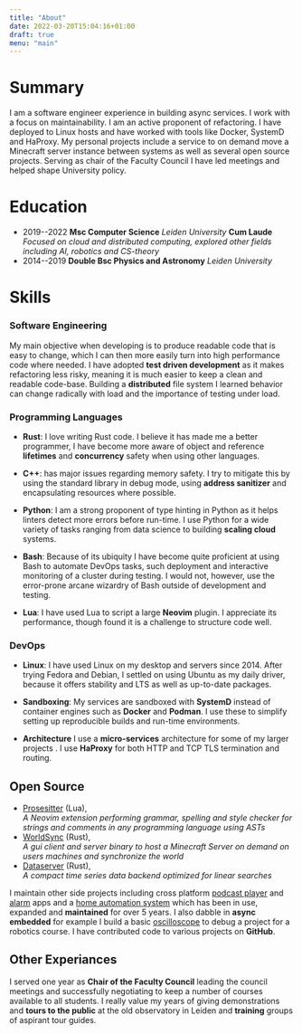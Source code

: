 ```yaml
---
title: "About"
date: 2022-03-20T15:04:16+01:00
draft: true
menu: "main"
---
```


Summary
=======

I am a software engineer experience in building async services. I work
with a focus on maintainability. I am an active proponent of
refactoring. I have deployed to Linux hosts and have worked with tools
like Docker, SystemD and HaProxy. My personal projects include a service
to on demand move a Minecraft server instance between systems as well as
several open source projects. Serving as chair of the Faculty Council I
have led meetings and helped shape University policy.

Education
=========
- 2019--2022 **Msc Computer Science** _Leiden University_ **Cum Laude**   
_Focused on cloud and distributed computing, explored other fields including AI, robotics and CS-theory_
- 2014--2019 **Double Bsc Physics and Astronomy** _Leiden University_


Skills
======

### Software Engineering

My main objective when developing is to produce readable code that is
easy to change, which I can then more easily turn into high performance
code where needed. I have adopted **test driven development** as it
makes refactoring less risky, meaning it is much easier to keep a clean
and readable code-base. Building a **distributed** file system I learned
behavior can change radically with load and the importance of testing
under load.

### Programming Languages

-   **Rust**: I love writing Rust code. I believe it has made me a
    better programmer, I have become more aware of object and reference
    **lifetimes** and **concurrency** safety when using other languages.

-   **C++**: has major issues regarding memory safety. I try to mitigate
    this by using the standard library in debug mode, using **address
    sanitizer** and encapsulating resources where possible.

-   **Python**: I am a strong proponent of type hinting in Python as it
    helps linters detect more errors before run-time. I use Python for a
    wide variety of tasks ranging from data science to building
    **scaling cloud** systems.

-   **Bash**: Because of its ubiquity I have become quite proficient at
    using Bash to automate DevOps tasks, such deployment and interactive
    monitoring of a cluster during testing. I would not, however, use
    the error-prone arcane wizardry of Bash outside of development and
    testing.

-   **Lua**: I have used Lua to script a large **Neovim** plugin. I
    appreciate its performance, though found it is a challenge to
    structure code well.

### DevOps

-   **Linux**: I have used Linux on my desktop and servers since 2014.
    After trying Fedora and Debian, I settled on using Ubuntu as my
    daily driver, because it offers stability and LTS as well as
    up-to-date packages.

-   **Sandboxing**: My services are sandboxed with **SystemD** instead
    of container engines such as **Docker** and **Podman**. I use these
    to simplify setting up reproducible builds and run-time
    environments.

-   **Architecture** I use a **micro-services** architecture for some of
    my larger projects . I use **HaProxy** for both HTTP and TCP TLS
    termination and routing.


Open Source
-----------

- [Prosesitter](https://github.com/dvdsk/prosesitter.nvim) (Lua),  
_A Neovim extension performing grammar, spelling and style checker for strings and comments in any programming language using ASTs_
- [WorldSync](https://github.com/dvdsk/WorldSync) (Rust),   
_A gui client and server binary to host a Minecraft Server on demand on users machines and synchronize the world_
- [Dataserver](https://github.com/dvdsk/dataserver) (Rust),   
_A compact time series data backend optimized for linear searches_

I maintain other side projects including cross platform [podcast player](https://github.com/dvdsk/pods) and [alarm](https://github.com/dvdsk/alarm) apps and a [home automation system](https://github.com/dvdsk/HomeAutomation) which has been in use, expanded and **maintained** for over 5 years. I also dabble in **async embedded** for example I build a basic [oscilloscope](https://github.com/dvdsk/rustyscopes) to debug a project for a robotics course. I have contributed code to various projects on **GitHub**.

Other Experiances
-----

I served one year as **Chair of the Faculty Council** leading the
council meetings and successfully negotiating to keep a number of
courses available to all students. I really value my years of giving
demonstrations and **tours to the public** at the old observatory in
Leiden and **training** groups of aspirant tour guides.
